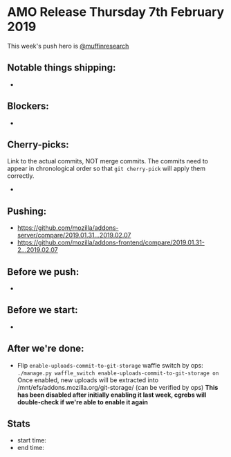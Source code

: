 # AMO Release Thursday 7th February 2019

This week's push hero is [@muffinresearch](https://github.com/muffinresearch)

## Notable things shipping:

*

## Blockers:

*

## Cherry-picks:

Link to the actual commits, NOT merge commits. The commits need to appear
in chronological order so that `git cherry-pick` will apply them correctly.

* 

## Pushing:

* https://github.com/mozilla/addons-server/compare/2019.01.31...2019.02.07
* https://github.com/mozilla/addons-frontend/compare/2019.01.31-2...2019.02.07


## Before we push:

*

## Before we start:

*

## After we're done:

* Flip `enable-uploads-commit-to-git-storage` waffle switch
  by ops: `./manage.py waffle_switch enable-uploads-commit-to-git-storage on`
  Once enabled, new uploads will be extracted into /mnt/efs/addons.mozilla.org/git-storage/ (can be verified by ops)
  **This has been disabled after initially enabling it last week, cgrebs will double-check if we're able to enable it again**

## Stats

* start time:
* end time:
